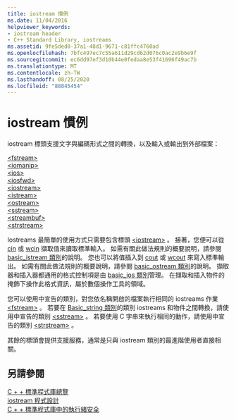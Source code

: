 ```yaml
---
title: iostream 慣例
ms.date: 11/04/2016
helpviewer_keywords:
- iostream header
- C++ Standard Library, iostreams
ms.assetid: 9fe5ded0-37a1-48d1-9671-c81ffc4760ad
ms.openlocfilehash: 7bfc497ec7c55a611d29cd62d076c0ac2e9b6e9f
ms.sourcegitcommit: ec6dd97ef3d10b44e0fedaa8e53f41696f49ac7b
ms.translationtype: MT
ms.contentlocale: zh-TW
ms.lasthandoff: 08/25/2020
ms.locfileid: "88845454"
---
```

# <a name="iostreams-conventions"></a>iostream 慣例

iostream 標頭支援文字與編碼形式之間的轉換，以及輸入或輸出到外部檔案：

[\<fstream>](../standard-library/fstream.md)\
[\<iomanip>](../standard-library/iomanip.md)\
[\<ios>](../standard-library/ios.md)\
[\<iosfwd>](../standard-library/iosfwd.md)\
[\<iostream>](../standard-library/iostream.md)\
[\<istream>](../standard-library/istream.md)\
[\<ostream>](../standard-library/ostream.md)\
[\<sstream>](../standard-library/sstream.md)\
[\<streambuf>](../standard-library/streambuf.md)\
[\<strstream>](../standard-library/strstream.md)

Iostreams 最簡單的使用方式只需要包含標頭 [\<iostream>](../standard-library/iostream.md) 。 接著，您便可以從 [cin](../standard-library/iostream.md#cin) 或 [wcin](../standard-library/iostream.md#wcin) 擷取值來讀取標準輸入。 如需有關此做法規則的概要說明，請參閱 [basic_istream 類別](../standard-library/basic-istream-class.md)的說明。 您也可以將值插入到 [cout](../standard-library/iostream.md#cout) 或 [wcout](../standard-library/iostream.md#wcout) 來寫入標準輸出。 如需有關此做法規則的概要說明，請參閱 [basic_ostream 類別](../standard-library/basic-ostream-class.md)的說明。 擷取器和插入器都通用的格式控制項是由 [basic_ios 類別](../standard-library/basic-ios-class.md)管理。 在擷取和插入物件的掩飾下操作此格式資訊，屬於數個操作工具的領域。

您可以使用中宣告的類別，對您依名稱開啟的檔案執行相同的 iostreams 作業 [\<fstream>](../standard-library/fstream.md) 。 若要在 [Basic_string 類別](../standard-library/basic-string-class.md)的類別 iostreams 和物件之間轉換，請使用中宣告的類別 [\<sstream>](../standard-library/sstream.md) 。 若要使用 C 字串來執行相同的動作，請使用中宣告的類別 [\<strstream>](../standard-library/strstream.md) 。

其餘的標頭會提供支援服務，通常是只與 iostream 類別的最進階使用者直接相關。

## <a name="see-also"></a>另請參閱

[C + + 標準程式庫總覽](../standard-library/cpp-standard-library-overview.md)\
[iostream 程式設計](../standard-library/iostream-programming.md)\
[C + + 標準程式庫中的執行緒安全](../standard-library/thread-safety-in-the-cpp-standard-library.md)
